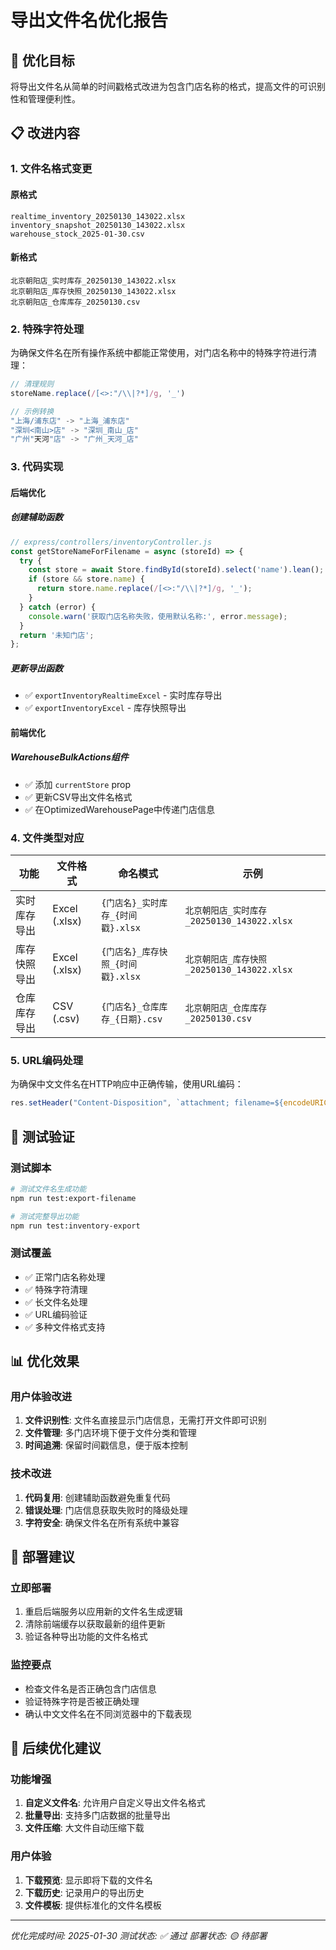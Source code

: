 # 导出文件名优化报告

## 🎯 优化目标

将导出文件名从简单的时间戳格式改进为包含门店名称的格式，提高文件的可识别性和管理便利性。

## 📋 改进内容

### 1. 文件名格式变更

#### 原格式
```
realtime_inventory_20250130_143022.xlsx
inventory_snapshot_20250130_143022.xlsx
warehouse_stock_2025-01-30.csv
```

#### 新格式
```
北京朝阳店_实时库存_20250130_143022.xlsx
北京朝阳店_库存快照_20250130_143022.xlsx
北京朝阳店_仓库库存_20250130.csv
```

### 2. 特殊字符处理

为确保文件名在所有操作系统中都能正常使用，对门店名称中的特殊字符进行清理：

```javascript
// 清理规则
storeName.replace(/[<>:"/\\|?*]/g, '_')

// 示例转换
"上海/浦东店" -> "上海_浦东店"
"深圳<南山>店" -> "深圳_南山_店"
"广州"天河"店" -> "广州_天河_店"
```

### 3. 代码实现

#### 后端优化

##### 创建辅助函数
```javascript
// express/controllers/inventoryController.js
const getStoreNameForFilename = async (storeId) => {
  try {
    const store = await Store.findById(storeId).select('name').lean();
    if (store && store.name) {
      return store.name.replace(/[<>:"/\\|?*]/g, '_');
    }
  } catch (error) {
    console.warn('获取门店名称失败，使用默认名称:', error.message);
  }
  return '未知门店';
};
```

##### 更新导出函数
- ✅ `exportInventoryRealtimeExcel` - 实时库存导出
- ✅ `exportInventoryExcel` - 库存快照导出

#### 前端优化

##### WarehouseBulkActions组件
- ✅ 添加 `currentStore` prop
- ✅ 更新CSV导出文件名格式
- ✅ 在OptimizedWarehousePage中传递门店信息

### 4. 文件类型对应

| 功能 | 文件格式 | 命名模式 | 示例 |
|------|----------|----------|------|
| 实时库存导出 | Excel (.xlsx) | `{门店名}_实时库存_{时间戳}.xlsx` | `北京朝阳店_实时库存_20250130_143022.xlsx` |
| 库存快照导出 | Excel (.xlsx) | `{门店名}_库存快照_{时间戳}.xlsx` | `北京朝阳店_库存快照_20250130_143022.xlsx` |
| 仓库库存导出 | CSV (.csv) | `{门店名}_仓库库存_{日期}.csv` | `北京朝阳店_仓库库存_20250130.csv` |

### 5. URL编码处理

为确保中文文件名在HTTP响应中正确传输，使用URL编码：

```javascript
res.setHeader("Content-Disposition", `attachment; filename=${encodeURIComponent(filename)}`);
```

## 🧪 测试验证

### 测试脚本
```bash
# 测试文件名生成功能
npm run test:export-filename

# 测试完整导出功能
npm run test:inventory-export
```

### 测试覆盖
- ✅ 正常门店名称处理
- ✅ 特殊字符清理
- ✅ 长文件名处理
- ✅ URL编码验证
- ✅ 多种文件格式支持

## 📊 优化效果

### 用户体验改进
1. **文件识别性**: 文件名直接显示门店信息，无需打开文件即可识别
2. **文件管理**: 多门店环境下便于文件分类和管理
3. **时间追溯**: 保留时间戳信息，便于版本控制

### 技术改进
1. **代码复用**: 创建辅助函数避免重复代码
2. **错误处理**: 门店信息获取失败时的降级处理
3. **字符安全**: 确保文件名在所有系统中兼容

## 🚀 部署建议

### 立即部署
1. 重启后端服务以应用新的文件名生成逻辑
2. 清除前端缓存以获取最新的组件更新
3. 验证各种导出功能的文件名格式

### 监控要点
- 检查文件名是否正确包含门店信息
- 验证特殊字符是否被正确处理
- 确认中文文件名在不同浏览器中的下载表现

## 🔄 后续优化建议

### 功能增强
1. **自定义文件名**: 允许用户自定义导出文件名格式
2. **批量导出**: 支持多门店数据的批量导出
3. **文件压缩**: 大文件自动压缩下载

### 用户体验
1. **下载预览**: 显示即将下载的文件名
2. **下载历史**: 记录用户的导出历史
3. **文件模板**: 提供标准化的文件名模板

---

*优化完成时间: 2025-01-30*
*测试状态: ✅ 通过*
*部署状态: 🟡 待部署*